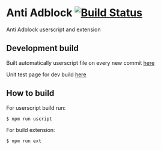 # Anti Adblock [![Build Status](https://travis-ci.org/4-life/AntiAdblock.svg?branch=master)](https://travis-ci.org/4-life/AntiAdblock)

Anti Adblock userscript and extension

## Development build

Built automatically userscript file on every new commit [here](http://4-life.github.io/AntiAdblock/userscript.user.js)

Unit test page for dev build [here](https://4-life.github.io/AntiAdblock/test/)

## How to build

For userscript build run:

    $ npm run uscript

For build extension:

    $ npm run ext
